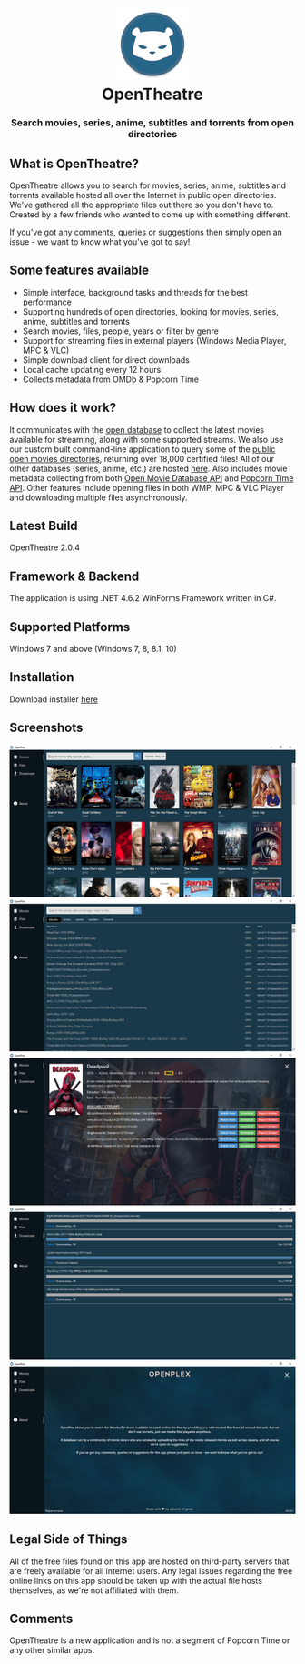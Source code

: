 <h1 align="center">
  <img src="/images/opentheatre-logo.png" height="128" width="128" alt="Logo" />
  <br />
  OpenTheatre
</h1>

<h3 align="center">Search movies, series, anime, subtitles and torrents from open directories</h3>

<div align="center">
</div>

## What is OpenTheatre?
OpenTheatre allows you to search for movies, series, anime, subtitles and torrents available hosted all over the Internet in public open directories. We've gathered all the appropriate files out there so you don't have to. Created by a few friends who wanted to come up with something different.

If you've got any comments, queries or suggestions then simply open an issue - we want to know what you've got to say!

## Some features available
- Simple interface, background tasks and threads for the best performance
- Supporting hundreds of open directories, looking for movies, series, anime, subtitles and torrents
- Search movies, files, people, years or filter by genre
- Support for streaming files in external players (Windows Media Player, MPC & VLC)
- Simple download client for direct downloads
- Local cache updating every 12 hours
- Collects metadata from OMDb & Popcorn Time

## How does it work?
It communicates with the [open database](https://github.com/invu/opentheatre-app/blob/master/assets/open-movies.txt) to collect the latest movies available for streaming, along with some supported streams. We also use our custom built command-line application to query some of the [public open movies directories](https://github.com/invu/opentheatre-app/blob/master/assets/open-movies-directories.txt), returning over 18,000 certified files! All of our other databases (series, anime, etc.) are hosted [here](https://github.com/invu/opentheatre-app/blob/master/assets/). Also includes movie metadata collecting from both [Open Movie Database API](https://omdbapi.com) and [Popcorn Time API](https://popcorntime.sh). Other features include opening files in both WMP, MPC & VLC Player and downloading multiple files asynchronously. 

## Latest Build
OpenTheatre 2.0.4

## Framework & Backend
The application is using .NET 4.6.2 WinForms Framework written in C#.

## Supported Platforms
Windows 7 and above (Windows 7, 8, 8.1, 10)

## Installation
Download installer [here](https://github.com/invu/opentheatre-app/releases/download/0.2.0.4/OpenPlexInstaller.exe)

## Screenshots
<img src="/screenshots/movies.png" />
<img src="/screenshots/files.png" />
<img src="/screenshots/movie details.png" />
<img src="/screenshots/downloads.png" />
<img src="/screenshots/about.png" />

## Legal Side of Things
All of the free files found on this app are hosted on third-party servers that are freely available for all internet users. Any legal issues regarding the free online links on this app should be taken up with the actual file hosts themselves, as we're not affiliated with them.

## Comments
OpenTheatre is a new application and is not a segment of Popcorn Time or any other similar apps.
